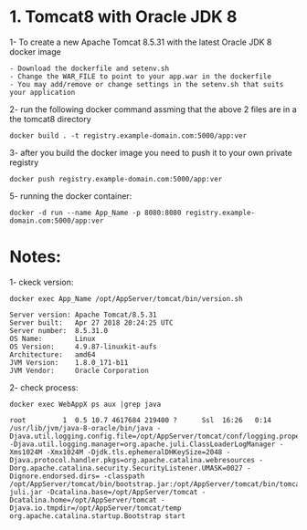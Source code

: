 

# 1. Tomcat8 with Oracle JDK 8 #

1- To create a new Apache Tomcat 8.5.31 with the latest Oracle JDK 8 docker image
	
	- Download the dockerfile and setenv.sh
	- Change the WAR_FILE to point to your app.war in the dockerfile
	- You may add/remove or change settings in the setenv.sh that suits your application

2- run the following docker command assming that the above 2 files are in a the tomcat8 directory

	docker build . -t registry.example-domain.com:5000/app:ver

3- after you build the docker image you need to push it to your own private registry

	docker push registry.example-domain.com:5000/app:ver


5- running the docker container:

	docker -d run --name App_Name -p 8080:8080 registry.example-domain.com:5000/app:ver
	
	
	
# Notes: #

1- ckeck version:

	docker exec App_Name /opt/AppServer/tomcat/bin/version.sh
	
	Server version: Apache Tomcat/8.5.31
	Server built:   Apr 27 2018 20:24:25 UTC
	Server number:  8.5.31.0
	OS Name:        Linux
	OS Version:     4.9.87-linuxkit-aufs
	Architecture:   amd64
	JVM Version:    1.8.0_171-b11
	JVM Vendor:     Oracle Corporation
	
2- check process:

	docker exec WebAppX ps aux |grep java 
	
	root         1  0.5 10.7 4617684 219400 ?      Ssl  16:26   0:14 /usr/lib/jvm/java-8-oracle/bin/java -	Djava.util.logging.config.file=/opt/AppServer/tomcat/conf/logging.properties -Djava.util.logging.manager=org.apache.juli.ClassLoaderLogManager -Xms1024M -Xmx1024M -Djdk.tls.ephemeralDHKeySize=2048 -Djava.protocol.handler.pkgs=org.apache.catalina.webresources -Dorg.apache.catalina.security.SecurityListener.UMASK=0027 -Dignore.endorsed.dirs= -classpath /opt/AppServer/tomcat/bin/bootstrap.jar:/opt/AppServer/tomcat/bin/tomcat-juli.jar -Dcatalina.base=/opt/AppServer/tomcat -Dcatalina.home=/opt/AppServer/tomcat -Djava.io.tmpdir=/opt/AppServer/tomcat/temp org.apache.catalina.startup.Bootstrap start

	
	

	
